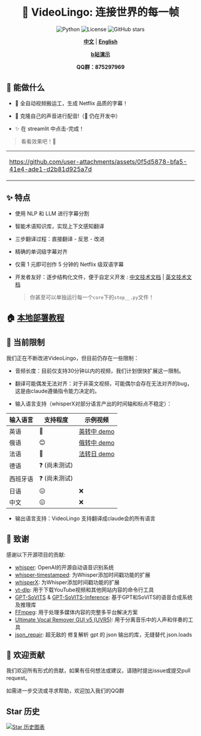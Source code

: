 <div align="center">

# 🌉 VideoLingo: 连接世界的每一帧

![Python](https://img.shields.io/badge/python-v3.12-blue.svg)
![License](https://img.shields.io/badge/license-MIT-green.svg)
![GitHub stars](https://img.shields.io/github/stars/Huanshere/VideoLingo.svg)

[**中文**](README.md) | [**English**](README.en.md)

[**b站演示**](https://www.bilibili.com/video/BV1QsYXeGEPP/)

**QQ群：875297969**

</div>

## 🌟 能做什么

- 🍖 全自动视频搬运工，生成 Netflix 品质的字幕！

- 🎤 克隆自己的声音进行配音!（🚧 仍在开发中）

- ✨ 在 streamlit 中点击-完成！

> 看看效果吧！💪

<table>
<tr>
<td width="60%">

https://github.com/user-attachments/assets/0f5d5878-bfa5-41e4-ade1-d2b81d925a7d

</td>
</tr>
</table>

## ✨ 特点

- 使用 NLP 和 LLM 进行字幕分割

- 智能术语知识库，实现上下文感知翻译

- 三步翻译过程：直接翻译 - 反思 - 改进

- 精确的单词级字幕对齐

- 仅需 1 元即可创作 5 分钟的 Netflix 级双语字幕

- 开发者友好：逐步结构化文件，便于自定义开发 : [中文技术文档](./docs/README_guide_zh.md) | [英文技术文档](./docs/README_guide_en.md) 
    > 你甚至可以单独运行每一个`core`下的`step__.py`文件！   


## 🏠 [本地部署教程](./docs/install_locally_zh.md)

## 🚧 当前限制

我们正在不断改进VideoLingo，但目前仍存在一些限制：

- 音频长度：目前仅支持30分钟以内的视频，我们计划很快扩展这一限制。

- 翻译可能偶发无法对齐：对于非英文视频，可能偶尔会存在无法对齐的bug，这是由claude遵循指令能力决定的。

- 输入语言支持（whisperX对部分语言产出的时间轴和标点不稳定）：

| 输入语言 | 支持程度 | 示例视频 |
|---------|---------|---------|
| 英语 | 🤩 | [英转中 demo](https://github.com/user-attachments/assets/127373bb-c152-4b7a-8d9d-e586b2c62b4b)  |
| 俄语 | 😊 | [俄转中 demo](https://github.com/user-attachments/assets/25264b5b-6931-4d39-948c-5a1e4ce42fa7) |
| 法语 | 🤩 | [法转日 demo](https://github.com/user-attachments/assets/3ce068c7-9854-4c72-ae77-f2484c7c6630)|
| 德语 | ❓ (尚未测试) |  |
| 西班牙语 | ❓ (尚未测试) |  |
| 日语 | 😖 | ❌ |
| 中文 | 😖 | ❌ |

- 输出语言支持：VideoLingo 支持翻译成claude会的所有语言

## 🙏 致谢

感谢以下开源项目的贡献:

- [whisper](https://github.com/openai/whisper): OpenAI的开源自动语音识别系统
- [whisper-timestamped](https://github.com/linto-ai/whisper-timestamped): 为Whisper添加时间戳功能的扩展
- [whisperX](https://github.com/m-bain/whisperX): 为Whisper添加时间戳功能的扩展
- [yt-dlp](https://github.com/yt-dlp/yt-dlp): 用于下载YouTube视频和其他网站内容的命令行工具
- [GPT-SoVITS](https://github.com/RVC-Project/GPT-SoVITS) & [GPT-SoVITS-Inference](https://github.com/X-T-E-R/GPT-SoVITS-Inference): 基于GPT和SoVITS的语音合成系统及推理库
- [FFmpeg](https://github.com/FFmpeg/FFmpeg): 用于处理多媒体内容的完整多平台解决方案
- [Ultimate Vocal Remover GUI v5 (UVR5)](https://github.com/Anjok07/ultimatevocalremovergui): 用于分离音乐中的人声和伴奏的工具
- [json_repair](https://github.com/mangiucugna/json_repair): 超无敌的 修复解析 gpt 的 json 输出的库，无缝替代 json.loads

## 🤝 欢迎贡献

我们欢迎所有形式的贡献，如果有任何想法或建议，请随时提出issue或提交pull request。

如需进一步交流或寻求帮助，欢迎加入我们的QQ群

## Star 历史

[![Star 历史图表](https://api.star-history.com/svg?repos=Huanshere/VideoLingo&type=Timeline)](https://star-history.com/#Huanshere/VideoLingo)
